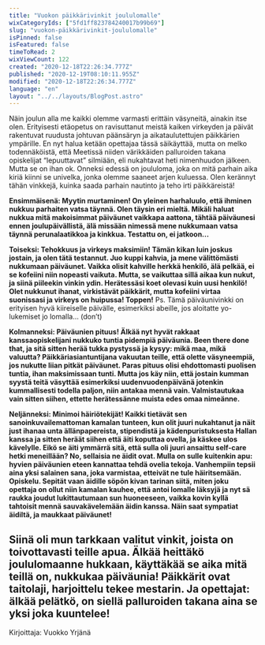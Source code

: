 ```yaml
---
title: "Vuokon päikkärivinkit joululomalle"
wixCategoryIds: ["5fd1ff823784240017b99b69"]
slug: "vuokon-päikkärivinkit-joululomalle"
isPinned: false
isFeatured: false
timeToRead: 2
wixViewCount: 122
created: "2020-12-18T22:26:34.777Z"
published: "2020-12-19T08:10:11.955Z"
modified: "2020-12-18T22:26:34.777Z"
language: "en"
layout: "../../layouts/BlogPost.astro"
---
```


Näin joulun alla me kaikki olemme varmasti erittäin väsyneitä, ainakin itse olen. Erityisesti etäopetus on ravisuttanut meistä kaiken virkeyden ja päivät rakentuvat ruudusta johtuvan päänsäryn ja aikataulutettujen päikkärien ympärille. 
En nyt halua ketään opettajaa tässä säikäyttää, mutta on melko todennäköistä, että Meetissä niiden värikkäiden palluroiden takana opiskelijat “lepuuttavat” silmiään, eli nukahtavat heti nimenhuudon jälkeen. Mutta se on ihan ok. Onneksi edessä on joululoma, joka on mitä parhain aika kiriä kiinni se univelka, jonka olemme saaneet arjen kuluessa. Olen kerännyt tähän vinkkejä, kuinka saada parhain nautinto ja teho irti päikkäreistä!

**Ensimmäisenä: Myytin murtaminen! On yleinen harhaluulo, että ihminen nukkuu parhaiten vatsa täynnä. Olen täysin eri mieltä. Mikäli haluat nukkua mitä makoisimmat päiväunet vaikkapa aattona, tähtää päiväunesi ennen joulupäivällistä, älä missään nimessä mene nukkumaan vatsa täynnä perunalaatikkoa ja kinkkua. Testattu on, ei jatkoon...**

**Toiseksi: Tehokkuus ja virkeys maksimiin! Tämän kikan luin joskus jostain, ja olen tätä testannut. Juo kuppi kahvia, ja mene välittömästi nukkumaan päiväunet. Vaikka olisit kahville herkkä henkilö, älä pelkää, ei se kofeiini niin nopeasti vaikuta. Mutta, se vaikuttaa sillä aikaa kun nukut, ja siinä piileekin vinkin ydin. Herätessäsi koet olevasi kuin uusi henkilö!  Olet nukkunut ihanat, virkistävät päikkärit, mutta kofeiini virtaa suonissasi ja virkeys on huipussa! Toppen!**
Ps. Tämä päiväunivinkki on erityisen hyvä kiireiselle päivälle, esimerkiksi abeille, jos aloitatte yo-lukemiset jo lomalla… (don’t)

**Kolmanneksi: Päiväunien pituus! Älkää nyt hyvät rakkaat kanssaopiskelijani nukkuko tuntia pidempiä päiväunia. Been there done that, ja sitä sitten herää tukka pystyssä ja kysyy: mikä maa, mikä valuutta? Päikkäriasiantuntijana vakuutan teille, että olette väsyneempiä, jos nukutte liian pitkät päiväunet. Paras pituus olisi ehdottomasti puolisen tuntia, ihan maksimissaan tunti. Mutta jos käy niin, että jostain kumman syystä teitä väsyttää esimerkiksi uudenvuodenpäivänä jotenkin kummallisesti todella paljon, niin antakaa mennä vain. Valmistautukaa vain sitten siihen, ettette herätessänne muista edes omaa nimeänne.**

**Neljänneksi: Minimoi häiriötekijät! Kaikki tietävät sen sanoinkuvailemattoman kamalan tunteen, kun olit juuri nukahtanut ja näit just ihanaa unta ällänpapereista, stipendistä ja kädenpuristuksesta Hallan kanssa ja sitten heräät siihen että äiti koputtaa ovella, ja käskee ulos kävelylle. Eikö se äiti ymmärrä sitä, että sulla oli juuri ansaittu self-care hetki meneillään? No, sellaisia ne äidit ovat. Mulla on sulle kuitenkin apu: hyvien päiväunien eteen kannattaa tehdä ovelia tekoja. Vanhempiin tepsii aina yksi salainen sana, joka varmistaa, etteivät ne tule häiritsemään. Opiskelu. Sepität vaan äidille söpön kivan tarinan siitä, miten joku opettaja on ollut niin kamalan kauhee, että antoi lomalle läksyjä ja nyt sä raukka joudut lukittautumaan sun huoneeseen, vaikka kovin kyllä tahtoisit mennä sauvakävelemään äidin kanssa. Näin saat sympatiat äidiltä, ja maukkaat päiväunet!**

Siinä oli mun tarkkaan valitut vinkit, joista on toivottavasti teille apua. Älkää heittäkö joululomaanne hukkaan, käyttäkää se aika mitä teillä on, nukkukaa päiväunia! Päikkärit ovat taitolaji, harjoittelu tekee mestarin. Ja opettajat: älkää pelätkö, on siellä palluroiden takana aina se yksi joka kuuntelee!
---
Kirjoittaja: Vuokko Yrjänä

